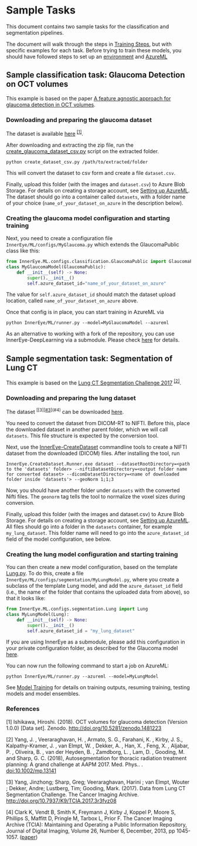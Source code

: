 # Sample Tasks

This document contains two sample tasks for the classification and segmentation pipelines.

The document will walk through the steps in [Training Steps](building_models.md), but with specific examples for each task.
Before trying to train these models, you should have followed steps to set up an [environment](environment.md) and [AzureML](setting_up_aml.md)

## Sample classification task: Glaucoma Detection on OCT volumes

This example is based on the paper [A feature agnostic approach for glaucoma detection in OCT volumes](https://arxiv.org/pdf/1807.04855v3.pdf).

### Downloading and preparing the glaucoma dataset

The dataset is available [here](https://zenodo.org/record/1481223#.Xs-ehzPiuM_) <sup>[[1]](#1)</sup>.

After downloading and extracting the zip file, run the [create_glaucoma_dataset_csv.py](https://github.com/microsoft/InnerEye-DeepLearning/blob/main/InnerEye/Scripts/create_glaucoma_dataset_csv.py)
 script on the extracted folder.

```shell
python create_dataset_csv.py /path/to/extracted/folder
```

This will convert the dataset to csv form and create a file `dataset.csv`.

Finally, upload this folder (with the images and `dataset.csv`) to Azure Blob Storage. For details on creating a storage account,
see [Setting up AzureML](setting_up_aml.md#step-4-create-a-storage-account-for-your-datasets). The dataset should go
into a container called `datasets`, with a folder name of your choice (`name_of_your_dataset_on_azure` in the
description below).

### Creating the glaucoma model configuration and starting training

Next, you need to create a configuration file `InnerEye/ML/configs/MyGlaucoma.py`
 which extends the GlaucomaPublic class like this:

```python
from InnerEye.ML.configs.classification.GlaucomaPublic import GlaucomaPublic
class MyGlaucomaModel(GlaucomaPublic):
    def __init__(self) -> None:
        super().__init__()
        self.azure_dataset_id="name_of_your_dataset_on_azure"
```

The value for `self.azure_dataset_id` should match the dataset upload location, called
`name_of_your_dataset_on_azure` above.

Once that config is in place, you can start training in AzureML via

```shell
python InnerEye/ML/runner.py --model=MyGlaucomaModel --azureml
```

As an alternative to working with a fork of the repository, you can use InnerEye-DeepLearning via a submodule.
Please check [here](innereye_as_submodule.md) for details.

## Sample segmentation task: Segmentation of Lung CT

This example is based on the [Lung CT Segmentation Challenge 2017](https://wiki.cancerimagingarchive.net/display/Public/Lung+CT+Segmentation+Challenge+2017) <sup>[[2]](#2)</sup>.

### Downloading and preparing the lung dataset

The dataset <sup>[[3]][#3]([4)](#4)</sup> can be downloaded [here](https://wiki.cancerimagingarchive.net/display/Public/Lung+CT+Segmentation+Challenge+2017#021ca3c9a0724b0d9df784f1699d35e2).

You need to convert the dataset from DICOM-RT to NIFTI. Before this, place the downloaded dataset in another
 parent folder, which we will call `datasets`. This file structure is expected by the conversion tool.

Next, use the
[InnerEye-CreateDataset](https://github.com/microsoft/InnerEye-createdataset) commandline tools to create a
NIFTI dataset from the downloaded (DICOM) files.
After installing the tool, run

```batch
InnerEye.CreateDataset.Runner.exe dataset --datasetRootDirectory=<path to the 'datasets' folder> --niftiDatasetDirectory=<output folder name for converted dataset> --dicomDatasetDirectory=<name of downloaded folder inside 'datasets'> --geoNorm 1;1;3
```

Now, you should have another folder under `datasets` with the converted Nifti files.
The `geonorm` tag tells the tool to normalize the voxel sizes during conversion.

Finally, upload this folder (with the images and dataset.csv) to Azure Blob Storage. For details on creating a storage account,
see [Setting up AzureML](setting_up_aml.md#step-4-create-a-storage-account-for-your-datasets). All files should go
into a folder in the `datasets` container, for example `my_lung_dataset`. This folder name will need to go into the
`azure_dataset_id` field of the model configuration, see below.

### Creating the lung model configuration and starting training

You can then create a new model configuration, based on the template
[Lung.py](https://github.com/microsoft/InnerEye-DeepLearning/tree/main/InnerEye/ML/configs/segmentation/Lung.py). To do this, create a file
`InnerEye/ML/configs/segmentation/MyLungModel.py`, where you create a subclass of the template Lung model, and
add the `azure_dataset_id` field (i.e., the name of the folder that contains the uploaded data from above),
so that it looks like:

```python
from InnerEye.ML.configs.segmentation.Lung import Lung
class MyLungModel(Lung):
    def __init__(self) -> None:
        super().__init__()
        self.azure_dataset_id = "my_lung_dataset"
```

If you are using InnerEye as a submodule, please add this configuration in your private configuration folder,
as described for the Glaucoma model [here](innereye_as_submodule.md).

You can now run the following command to start a job on AzureML:

```shell
python InnerEye/ML/runner.py --azureml --model=MyLungModel
```

See [Model Training](building_models.md) for details on training outputs, resuming training, testing models and model ensembles.

### References

<a id="1">[1]</a>
Ishikawa, Hiroshi. (2018). OCT volumes for glaucoma detection (Version 1.0.0) [Data set]. Zenodo. <http://doi.org/10.5281/zenodo.1481223>

<a id="2">[2]</a>
Yang, J. , Veeraraghavan, H. , Armato, S. G., Farahani, K. , Kirby, J. S., Kalpathy-Kramer, J. , van Elmpt, W. , Dekker, A. , Han, X. , Feng, X. , Aljabar, P. , Oliveira, B. , van der Heyden, B. , Zamdborg, L. , Lam, D. , Gooding, M. and Sharp, G. C. (2018),
Autosegmentation for thoracic radiation treatment planning: A grand challenge at AAPM 2017. Med. Phys.. . [doi:10.1002/mp.13141](https://doi.org/10.1002/mp.13141)

<a id="3">[3]</a>
Yang, Jinzhong; Sharp, Greg; Veeraraghavan, Harini ; van Elmpt, Wouter ; Dekker, Andre; Lustberg, Tim; Gooding, Mark. (2017).
Data from Lung CT Segmentation Challenge. The Cancer Imaging Archive. <http://doi.org/10.7937/K9/TCIA.2017.3r3fvz08>

<a id="4">[4]</a>
Clark K, Vendt B, Smith K, Freymann J, Kirby J, Koppel P, Moore S, Phillips S, Maffitt D, Pringle M, Tarbox L, Prior F.
The Cancer Imaging Archive (TCIA): Maintaining and Operating a Public Information Repository, Journal of Digital Imaging, Volume 26, Number 6, December, 2013, pp 1045-1057. ([paper](http://link.springer.com/article/10.1007%2Fs10278-013-9622-7))
